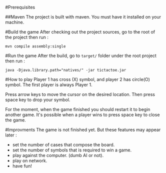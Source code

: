 #Prerequisites

##Maven
The project is built with maven. You must have it installed on your machine.

#Build the game
After checking out the project sources, go to the root of the project then run :

`mvn compile assembly:single`

#Run the game
After the build, go to `target/` folder under the root project then run :

`java -Djava.library.path="natives/" -jar tictactoe.jar`

#How to play
Player 1 has cross (X) symbol, and player 2 has circle(O) symbol. The first player is always Player 1.

Press arrow keys to move the cursor on the desired location. Then press space key to drop your symbol.

For the moment, when the game finished you should restart it to begin another game. 
It's possible when a player wins to press space key to close the game.

#Improvments
The game is not finished yet. But these features may appear later :

- set the number of cases that compose the board.
- set the number of symbols that is required to win a game.
- play against the computer. (dumb AI or not).
- play on network.
- have fun!
